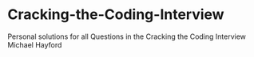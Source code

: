 # Cracking-the-Coding-Interview
Personal solutions for all Questions in the Cracking the Coding Interview 
Michael Hayford
